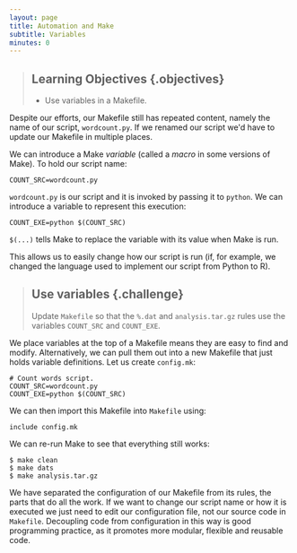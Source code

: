 ```yaml
---
layout: page
title: Automation and Make
subtitle: Variables
minutes: 0
---
```


> ## Learning Objectives {.objectives}
>
> * Use variables in a Makefile.

Despite our efforts, our Makefile still has repeated content, namely the name of our script, `wordcount.py`. If we renamed our script we'd have to update our Makefile in multiple places.

We can introduce a Make *variable* (called a *macro* in some versions of Make). To hold our script name:

~~~ {.make}
COUNT_SRC=wordcount.py
~~~

`wordcount.py` is our script and it is invoked by passing it to `python`. We can introduce a variable to represent this execution:

~~~ {.make}
COUNT_EXE=python $(COUNT_SRC)
~~~

`$(...)` tells Make to replace the variable with its value when Make is run.

This allows us to easily change how our script is run (if, for example, we changed the language used to implement our script from Python to R).

> ## Use variables {.challenge}
>
> Update `Makefile` so that the `%.dat` and `analysis.tar.gz` rules use the variables `COUNT_SRC` and `COUNT_EXE`.

We place variables at the top of a Makefile means they are easy to find and modify. Alternatively, we can pull them out into a new Makefile that just holds variable definitions. Let us create `config.mk`:

~~~ {.make}
# Count words script.
COUNT_SRC=wordcount.py
COUNT_EXE=python $(COUNT_SRC)
~~~

We can then import this Makefile into `Makefile` using:

~~~ {.make}
include config.mk
~~~

We can re-run Make to see that everything still works:

~~~ {.bash}
$ make clean
$ make dats
$ make analysis.tar.gz
~~~

We have separated the configuration of our Makefile from its rules, the parts that do all the work. If we want to change our script name or how it is executed we just need to edit our configuration file, not our source code in `Makefile`. Decoupling code from configuration in this way is good programming practice, as it promotes more modular, flexible and reusable code.
